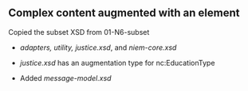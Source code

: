## Complex content augmented with an element

Copied the subset XSD from 01-N6-subset

* *adapters, utility,* *justice.xsd*, and *niem-core.xsd*
* *justice.xsd* has an augmentation type for nc:EducationType

* Added *message-model.xsd*

